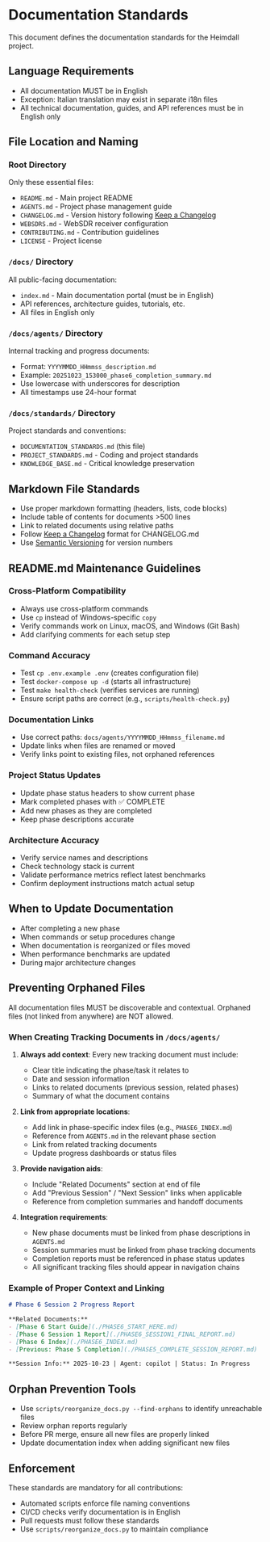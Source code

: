 # Documentation Standards

This document defines the documentation standards for the Heimdall project.

## Language Requirements

- All documentation MUST be in English
- Exception: Italian translation may exist in separate i18n files
- All technical documentation, guides, and API references must be in English only

## File Location and Naming

### Root Directory
Only these essential files:
- `README.md` - Main project README
- `AGENTS.md` - Project phase management guide
- `CHANGELOG.md` - Version history following [Keep a Changelog](https://keepachangelog.com/en/1.0.0/)
- `WEBSDRS.md` - WebSDR receiver configuration
- `CONTRIBUTING.md` - Contribution guidelines
- `LICENSE` - Project license

### `/docs/` Directory
All public-facing documentation:
- `index.md` - Main documentation portal (must be in English)
- API references, architecture guides, tutorials, etc.
- All files in English only

### `/docs/agents/` Directory
Internal tracking and progress documents:
- Format: `YYYYMMDD_HHmmss_description.md`
- Example: `20251023_153000_phase6_completion_summary.md`
- Use lowercase with underscores for description
- All timestamps use 24-hour format

### `/docs/standards/` Directory
Project standards and conventions:
- `DOCUMENTATION_STANDARDS.md` (this file)
- `PROJECT_STANDARDS.md` - Coding and project standards
- `KNOWLEDGE_BASE.md` - Critical knowledge preservation

## Markdown File Standards

- Use proper markdown formatting (headers, lists, code blocks)
- Include table of contents for documents >500 lines
- Link to related documents using relative paths
- Follow [Keep a Changelog](https://keepachangelog.com/en/1.0.0/) format for CHANGELOG.md
- Use [Semantic Versioning](https://semver.org/spec/v2.0.0.html) for version numbers

## README.md Maintenance Guidelines

### Cross-Platform Compatibility
- Always use cross-platform commands
- Use `cp` instead of Windows-specific `copy`
- Verify commands work on Linux, macOS, and Windows (Git Bash)
- Add clarifying comments for each setup step

### Command Accuracy
- Test `cp .env.example .env` (creates configuration file)
- Test `docker-compose up -d` (starts all infrastructure)
- Test `make health-check` (verifies services are running)
- Ensure script paths are correct (e.g., `scripts/health-check.py`)

### Documentation Links
- Use correct paths: `docs/agents/YYYYMMDD_HHmmss_filename.md`
- Update links when files are renamed or moved
- Verify links point to existing files, not orphaned references

### Project Status Updates
- Update phase status headers to show current phase
- Mark completed phases with ✅ COMPLETE
- Add new phases as they are completed
- Keep phase descriptions accurate

### Architecture Accuracy
- Verify service names and descriptions
- Check technology stack is current
- Validate performance metrics reflect latest benchmarks
- Confirm deployment instructions match actual setup

## When to Update Documentation

- After completing a new phase
- When commands or setup procedures change
- When documentation is reorganized or files moved
- When performance benchmarks are updated
- During major architecture changes

## Preventing Orphaned Files

All documentation files MUST be discoverable and contextual. Orphaned files (not linked from anywhere) are NOT allowed.

### When Creating Tracking Documents in `/docs/agents/`

1. **Always add context**: Every new tracking document must include:
   - Clear title indicating the phase/task it relates to
   - Date and session information
   - Links to related documents (previous session, related phases)
   - Summary of what the document contains

2. **Link from appropriate locations**:
   - Add link in phase-specific index files (e.g., `PHASE6_INDEX.md`)
   - Reference from `AGENTS.md` in the relevant phase section
   - Link from related tracking documents
   - Update progress dashboards or status files

3. **Provide navigation aids**:
   - Include "Related Documents" section at end of file
   - Add "Previous Session" / "Next Session" links when applicable
   - Reference from completion summaries and handoff documents

4. **Integration requirements**:
   - New phase documents must be linked from phase descriptions in `AGENTS.md`
   - Session summaries must be linked from phase tracking documents
   - Completion reports must be referenced in phase status updates
   - All significant tracking files should appear in navigation chains

### Example of Proper Context and Linking

```markdown
# Phase 6 Session 2 Progress Report

**Related Documents:**
- [Phase 6 Start Guide](./PHASE6_START_HERE.md)
- [Phase 6 Session 1 Report](./PHASE6_SESSION1_FINAL_REPORT.md)
- [Phase 6 Index](./PHASE6_INDEX.md)
- [Previous: Phase 5 Completion](./PHASE5_COMPLETE_SESSION_REPORT.md)

**Session Info:** 2025-10-23 | Agent: copilot | Status: In Progress
```

## Orphan Prevention Tools

- Use `scripts/reorganize_docs.py --find-orphans` to identify unreachable files
- Review orphan reports regularly
- Before PR merge, ensure all new files are properly linked
- Update documentation index when adding significant new files

## Enforcement

These standards are mandatory for all contributions:
- Automated scripts enforce file naming conventions
- CI/CD checks verify documentation is in English
- Pull requests must follow these standards
- Use `scripts/reorganize_docs.py` to maintain compliance
